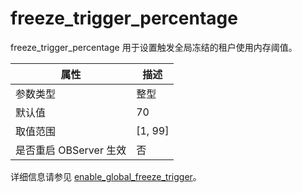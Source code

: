 freeze_trigger_percentage 
==============================================

freeze_trigger_percentage 用于设置触发全局冻结的租户使用内存阈值。


|      **属性**      |  **描述**   |
|------------------|-----------|
| 参数类型             | 整型        |
| 默认值              | 70        |
| 取值范围             | \[1, 99\] |
| 是否重启 OBServer 生效 | 否         |



详细信息请参见 [enable_global_freeze_trigger](t1999949.html#topic-1999949)。
